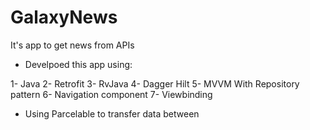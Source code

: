 # GalaxyNews

It's app to get news from APIs

- Develpoed this app using:

1- Java
2- Retrofit
3- RvJava
4- Dagger Hilt
5- MVVM With Repository pattern
6- Navigation component
7- Viewbinding

- Using Parcelable to transfer data between
